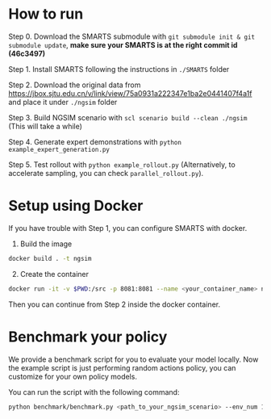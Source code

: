 # How to run

Step 0. Download the SMARTS submodule with `git submodule init & git submodule update`, **make sure your SMARTS is at the right commit id (46c3497)**

Step 1. Install SMARTS following the instructions in `./SMARTS` folder

Step 2. Download the original data from <https://jbox.sjtu.edu.cn/v/link/view/75a0931a222347e1ba2e0441407f4a1f> and place it under `./ngsim` folder

Step 3. Build NGSIM scenario with `scl scenario build --clean ./ngsim` (This will take a while)

Step 4. Generate expert demonstrations with `python example_expert_generation.py`

Step 5. Test rollout with `python example_rollout.py` (Alternatively, to accelerate sampling, you can check `parallel_rollout.py`).

# Setup using Docker

If you have trouble with Step 1, you can configure SMARTS with docker. 

1. Build the image

```bash
docker build . -t ngsim
```

2. Create the container
```bash
docker run -it -v $PWD:/src -p 8081:8081 --name <your_container_name> ngsim bash
```

Then you can continue from Step 2 inside the docker container.


# Benchmark your policy

We provide a benchmark script for you to evaluate your model locally. Now the example script is just performing random actions policy, you can customize for your own policy models.

You can run the script with the following command:

```bash
python benchmark/benchmark.py <path_to_your_ngsim_scenario> --env_num 10
```

<!-- 
# Troubleshooting

1. **TypeError: export_glb() got an unexpected keyword argument 'extras'**
  
    Try install an alternative version of trimesh with:
    ```bash
    pip install trimesh==3.9.20
    ``` -->
